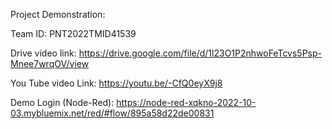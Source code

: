 Project Demonstration:

Team ID: PNT2022TMID41539

Drive video link:
	https://drive.google.com/file/d/1l23O1P2nhwoFeTcvs5Psp-Mnee7wrqOV/view

You Tube video Link:
	https://youtu.be/-CfQ0eyX9j8

Demo Login (Node-Red):
	https://node-red-xqkno-2022-10-03.mybluemix.net/red/#flow/895a58d22de00831
